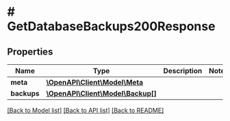 # # GetDatabaseBackups200Response

## Properties

Name | Type | Description | Notes
------------ | ------------- | ------------- | -------------
**meta** | [**\OpenAPI\Client\Model\Meta**](Meta.md) |  |
**backups** | [**\OpenAPI\Client\Model\Backup[]**](Backup.md) |  |

[[Back to Model list]](../../README.md#models) [[Back to API list]](../../README.md#endpoints) [[Back to README]](../../README.md)
